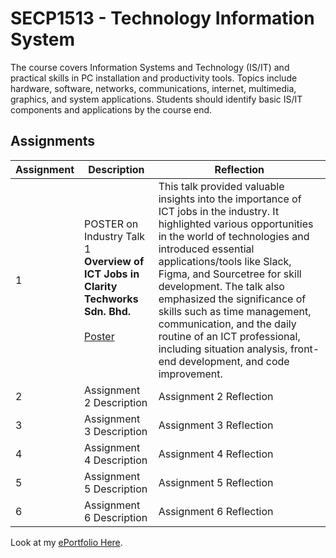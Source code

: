 # SECP1513 - Technology Information System

The course covers Information Systems and Technology (IS/IT) and practical skills in PC installation and productivity tools. Topics include hardware, software, networks, communications, internet, multimedia, graphics, and system applications. Students should identify basic IS/IT components and applications by the course end.

## Assignments

| Assignment | Description | Reflection |
|------------|-------------|------------|
| 1 | POSTER on Industry Talk 1 <br> **Overview of ICT Jobs in Clarity Techworks Sdn. Bhd.** <br> <br> [Poster]([URL_to_PDF](https://liveutm-my.sharepoint.com/:f:/g/personal/foomingkuang_live_utm_my/EtseQae2dbBPr6_Qouz7BscBHZAxMFhneFi3N6HkC2Rpgw?e=QmvmaC)) | This talk provided valuable insights into the importance of ICT jobs in the industry. It highlighted various opportunities in the world of technologies and introduced essential applications/tools like Slack, Figma, and Sourcetree for skill development. The talk also emphasized the significance of skills such as time management, communication, and the daily routine of an ICT professional, including situation analysis, front-end development, and code improvement. |
| 2 | Assignment 2 Description | Assignment 2 Reflection |
| 3 | Assignment 3 Description | Assignment 3 Reflection |
| 4 | Assignment 4 Description | Assignment 4 Reflection |
| 5 | Assignment 5 Description | Assignment 5 Reflection |
| 6 | Assignment 6 Description | Assignment 6 Reflection |

Look at my [ePortfolio Here](https://eportfolio.utm.my/view/view.php?t=YGVegrn9832FSl1DmZMw).

